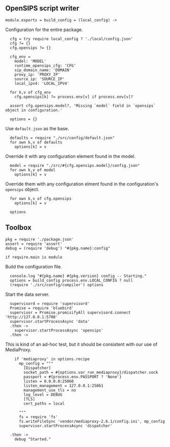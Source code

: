 OpenSIPS script writer
----------------------

    module.exports = build_config = (local_config) ->

Configuration for the entire package.

      cfg = try require local_config ? './local/config.json'
      cfg ?= {}
      cfg.opensips ?= {}

      cfg_env =
        model: 'MODEL'
        runtime_opensips_cfg: 'CFG'
        sip_domain_name: 'DOMAIN'
        proxy_ip: 'PROXY_IP'
        source_ip: 'SOURCE_IP'
        local_ipv4: 'LOCAL_IPV4'

      for k,v of cfg_env
        cfg.opensips[k] ?= process.env[v] if process.env[v]?

      assert cfg.opensips.model?, 'Missing `model` field in `opensips` object in configuration.'

      options = {}

Use `default.json` as the base.

      defaults = require "./src/config/default.json"
      for own k,v of defaults
        options[k] = v

Override it with any configuration element found in the model.

      model = require "./src/#{cfg.opensips.model}/config.json"
      for own k,v of model
        options[k] = v

Override them with any configuration elment found in the configuration's `opensips` object.

      for own k,v of cfg.opensips
        options[k] = v

      options

Toolbox
-------

    pkg = require './package.json'
    assert = require 'assert'
    debug = (require 'debug') "#{pkg.name}:config"

    if require.main is module

Build the configuration file.

      console.log "#{pkg.name} #{pkg.version} config -- Starting."
      options = build_config process.env.LOCAL_CONFIG ? null
      (require './src/config/compiler') options

Start the data server.

      supervisord = require 'supervisord'
      Promise = require 'bluebird'
      supervisor = Promise.promisifyAll supervisord.connect 'http://127.0.0.1:5708'
      supervisor.startProcessAsync 'data'
      .then ->
        supervisor.startProcessAsync 'opensips'
      .then ->

This is kind of an ad-hoc test, but it should be consistent with our use of MediaProxy.

        if 'mediaproxy' in options.recipe
          mp_config = """
            [Dispatcher]
            socket_path = #{options.var_run_mediaproxy}/dispatcher.sock
            passport = #{process.env.PASSPORT ? 'None'}
            listen = 0.0.0.0:25060
            listen_management = 127.0.0.1:25061
            management_use_tls = no
            log_level = DEBUG
            [TLS]
            cert_paths = local

          """
          fs = require 'fs'
          fs.writeFileSync 'vendor/mediaproxy-2.6.1/config.ini', mp_config
          supervisor.startProcessAsync 'dispatcher'

      .then ->
        debug "Started."
